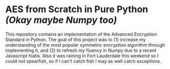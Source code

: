 # AES from Scratch in Pure Python *(Okay maybe Numpy too)*

This repository contains an implementation of the Advanced Encryption Standard in Python. The goal of this project was to (1) increase my understanding of the most popular symmetric encryption algorithm through implementing it, and (2) to refresh my fluency in Numpy due to a recent Javascript hiatis. Also it was raining in Fort Lauderdale this weekend so I could not spearfish, so if I can't catch fish I may as well catch exceptions.



